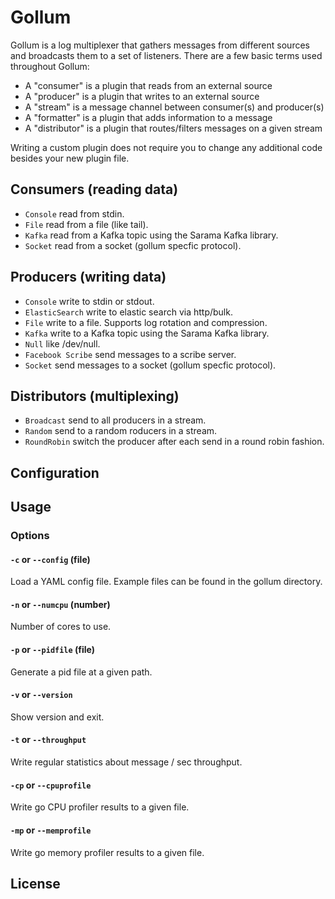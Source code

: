 # Gollum

Gollum is a log multiplexer that gathers messages from different sources and broadcasts them to a set of listeners.
There are a few basic terms used throughout Gollum:

* A "consumer" is a plugin that reads from an external source
* A "producer" is a plugin that writes to an external source
* A "stream" is a message channel between consumer(s) and producer(s)
* A "formatter" is a plugin that adds information to a message
* A "distributor" is a plugin that routes/filters messages on a given stream

Writing a custom plugin does not require you to change any additional code besides your new plugin file.

## Consumers (reading data)

* `Console` read from stdin.
* `File` read from a file (like tail).
* `Kafka` read from a Kafka topic using the Sarama Kafka library.
* `Socket` read from a socket (gollum specfic protocol).

## Producers (writing data)

* `Console` write to stdin or stdout.
* `ElasticSearch` write to elastic search via http/bulk.
* `File` write to a file. Supports log rotation and compression.
* `Kafka` write to a Kafka topic using the Sarama Kafka library.
* `Null` like /dev/null.
* `Facebook Scribe` send messages to a scribe server.
* `Socket` send messages to a socket  (gollum specfic protocol).

## Distributors (multiplexing)

* `Broadcast` send to all producers in a stream.
* `Random` send to a random roducers in a stream.
* `RoundRobin` switch the producer after each send in a round robin fashion.

## Configuration

## Usage

### Options

#### `-c` or `--config` (file)

Load a YAML config file. Example files can be found in the gollum directory.

#### `-n` or `--numcpu` (number)

Number of cores to use.

#### `-p` or `--pidfile` (file)

Generate a pid file at a given path.

#### `-v` or `--version`

Show version and exit.

#### `-t` or `--throughput`

Write regular statistics about message / sec throughput.

#### `-cp` or `--cpuprofile`

Write go CPU profiler results to a given file.

#### `-mp` or `--memprofile`

Write go memory profiler results to a given file.

## License

